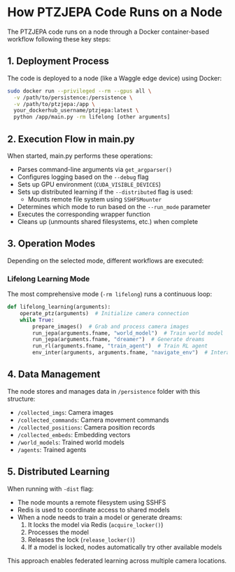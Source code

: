 # How PTZJEPA Code Runs on a Node

The PTZJEPA code runs on a node through a Docker container-based workflow following these key steps:

## 1. Deployment Process
The code is deployed to a node (like a Waggle edge device) using Docker:

```bash
sudo docker run --privileged --rm --gpus all \
  -v /path/to/persistence:/persistence \
  -v /path/to/ptzjepa:/app \
  your_dockerhub_username/ptzjepa:latest \
  python /app/main.py -rm lifelong [other arguments]
```

## 2. Execution Flow in main.py
When started, main.py performs these operations:
- Parses command-line arguments via `get_argparser()`
- Configures logging based on the `--debug` flag
- Sets up GPU environment (`CUDA_VISIBLE_DEVICES`)
- Sets up distributed learning if the `--distributed` flag is used:
  - Mounts remote file system using `SSHFSMounter`
- Determines which mode to run based on the `--run_mode` parameter
- Executes the corresponding wrapper function
- Cleans up (unmounts shared filesystems, etc.) when complete

## 3. Operation Modes
Depending on the selected mode, different workflows are executed:

### Lifelong Learning Mode
The most comprehensive mode (`-rm lifelong`) runs a continuous loop:
```python
def lifelong_learning(arguments):
    operate_ptz(arguments)  # Initialize camera connection
    while True:
        prepare_images()  # Grab and process camera images
        run_jepa(arguments.fname, "world_model")  # Train world model
        run_jepa(arguments.fname, "dreamer")  # Generate dreams
        run_rl(arguments.fname, "train_agent")  # Train RL agent
        env_inter(arguments, arguments.fname, "navigate_env")  # Interact with camera
```

## 4. Data Management
The node stores and manages data in `/persistence` folder with this structure:
- `/collected_imgs`: Camera images
- `/collected_commands`: Camera movement commands
- `/collected_positions`: Camera position records
- `/collected_embeds`: Embedding vectors
- `/world_models`: Trained world models
- `/agents`: Trained agents

## 5. Distributed Learning
When running with `-dist` flag:
- The node mounts a remote filesystem using SSHFS
- Redis is used to coordinate access to shared models
- When a node needs to train a model or generate dreams:
  1. It locks the model via Redis (`acquire_locker()`)
  2. Processes the model
  3. Releases the lock (`release_locker()`)
  4. If a model is locked, nodes automatically try other available models

This approach enables federated learning across multiple camera locations.